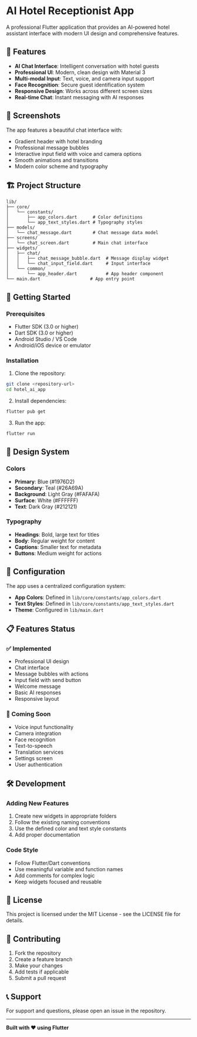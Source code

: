 # AI Hotel Receptionist App

A professional Flutter application that provides an AI-powered hotel assistant interface with modern UI design and comprehensive features.

## 🏨 Features

- **AI Chat Interface**: Intelligent conversation with hotel guests
- **Professional UI**: Modern, clean design with Material 3
- **Multi-modal Input**: Text, voice, and camera input support
- **Face Recognition**: Secure guest identification system
- **Responsive Design**: Works across different screen sizes
- **Real-time Chat**: Instant messaging with AI responses

## 📱 Screenshots

The app features a beautiful chat interface with:
- Gradient header with hotel branding
- Professional message bubbles
- Interactive input field with voice and camera options
- Smooth animations and transitions
- Modern color scheme and typography

## 🏗️ Project Structure

```
lib/
├── core/
│   └── constants/
│       ├── app_colors.dart      # Color definitions
│       └── app_text_styles.dart # Typography styles
├── models/
│   └── chat_message.dart        # Chat message data model
├── screens/
│   └── chat_screen.dart         # Main chat interface
├── widgets/
│   ├── chat/
│   │   ├── chat_message_bubble.dart  # Message display widget
│   │   └── chat_input_field.dart     # Input interface
│   └── common/
│       └── app_header.dart           # App header component
└── main.dart                   # App entry point
```

## 🚀 Getting Started

### Prerequisites

- Flutter SDK (3.0 or higher)
- Dart SDK (3.0 or higher)
- Android Studio / VS Code
- Android/iOS device or emulator

### Installation

1. Clone the repository:
```bash
git clone <repository-url>
cd hotel_ai_app
```

2. Install dependencies:
```bash
flutter pub get
```

3. Run the app:
```bash
flutter run
```

## 🎨 Design System

### Colors
- **Primary**: Blue (#1976D2)
- **Secondary**: Teal (#26A69A)
- **Background**: Light Gray (#FAFAFA)
- **Surface**: White (#FFFFFF)
- **Text**: Dark Gray (#212121)

### Typography
- **Headings**: Bold, large text for titles
- **Body**: Regular weight for content
- **Captions**: Smaller text for metadata
- **Buttons**: Medium weight for actions

## 🔧 Configuration

The app uses a centralized configuration system:

- **App Colors**: Defined in `lib/core/constants/app_colors.dart`
- **Text Styles**: Defined in `lib/core/constants/app_text_styles.dart`
- **Theme**: Configured in `lib/main.dart`

## 📋 Features Status

### ✅ Implemented
- Professional UI design
- Chat interface
- Message bubbles with actions
- Input field with send button
- Welcome message
- Basic AI responses
- Responsive layout

### 🚧 Coming Soon
- Voice input functionality
- Camera integration
- Face recognition
- Text-to-speech
- Translation services
- Settings screen
- User authentication

## 🛠️ Development

### Adding New Features

1. Create new widgets in appropriate folders
2. Follow the existing naming conventions
3. Use the defined color and text style constants
4. Add proper documentation

### Code Style

- Follow Flutter/Dart conventions
- Use meaningful variable and function names
- Add comments for complex logic
- Keep widgets focused and reusable

## 📄 License

This project is licensed under the MIT License - see the LICENSE file for details.

## 🤝 Contributing

1. Fork the repository
2. Create a feature branch
3. Make your changes
4. Add tests if applicable
5. Submit a pull request

## 📞 Support

For support and questions, please open an issue in the repository.

---

**Built with ❤️ using Flutter**
